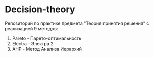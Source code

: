 # Decision-theory
Репозиторий по практике предмета "Теория принятия решения" с реализацией 9 методов:
1) Pareto - Парето-оптимальность
2) Electra - Электра 2
3) AHP - Метод Анализа Иерархий
